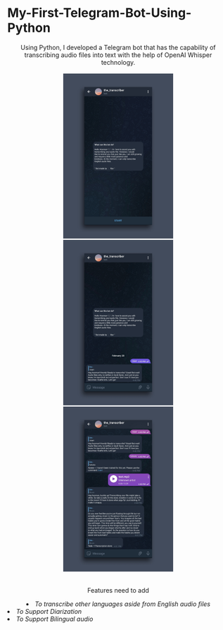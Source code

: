 <p align="center">
<h1>My-First-Telegram-Bot-Using-Python</h1>
</p>    
<p align="center">
Using Python, I developed a Telegram bot that has the capability of transcribing audio files into text with the help of OpenAI Whisper technology.
<br>
<br>  
<img src="images/1.jpg" width=250>
<br>  
<img src="images/2.jpg" width=250 alignment=>  
<br>  
<img src="images/3.jpg" width=250 alignment=>    
<br>
<br>
</p>
<p align="center">
Features need to add
<em><li align="center">To transcribe other languages aside from English audio files</li>
<li>To Support Diarization</li>
<li>To Support Bilingual audio</em> </li>
</p>

